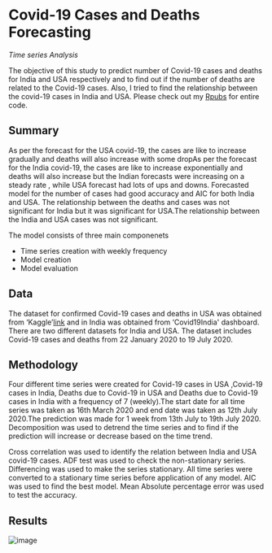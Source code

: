 # Covid-19 Cases and Deaths Forecasting
_Time series Analysis_

The objective of this study to predict number of Covid-19 cases and deaths for India and USA respectively and to find out if the number of deaths are related to the Covid-19 cases. Also, I tried to find the relationship between the covid-19 cases in India and USA. Please check out my [Rpubs](https://rpubs.com/Ruchil/770013) for entire code.

## Summary

As per the forecast for the USA covid-19, the cases are like to increase gradually and deaths will also increase with some dropAs per the forecast for the India covid-19, the cases are like to increase exponentially and deaths will also increase but the Indian forecasts were increasing on a steady rate , while USA forecast had lots of ups and downs. Forecasted model for the number of cases had good accuracy and AIC for both India and USA. The relationship between the deaths and cases was not significant for India but it was significant for USA.The relationship between the India and USA cases was not significant. 

The model consists of three main componenets 
* Time series creation with weekly frequency
* Model creation 
* Model evaluation 

## Data 

The dataset for confirmed Covid-19 cases and deaths in USA was obtained from ‘Kaggle’[link](https://www.kaggle.com/sudalairajkumar/novel-corona-virus-2019-dataset) and in India was obtained from ‘Covid19India' dashboard. There are two different datasets for India and USA. The dataset includes Covid-19 cases and deaths from 22 January 2020 to 19 July 2020.

## Methodology 

Four different time series were created for Covid-19 cases in USA ,Covid-19 cases in India, Deaths due to Covid-19 in USA and Deaths due to Covid-19 cases in India with a frequency of 7 (weekly).The start date for all time series was taken as 16th March 2020 and end date was taken as 12th July 2020.The prediction was made for 1 week from 13th July to 19th July 2020. Decomposition was used to detrend the time series and to find if the prediction will increase or decrease based on the time trend.

Cross correlation was used to identify the relation between India and USA covid-19 cases. ADF test was used to check the non-stationary series. Differencing was used to make the series stationary. All time series were converted to a stationary time series before application of any model. AIC was used to find the best model. Mean Absolute percentage error was used to test the accuracy.

## Results

![image](https://user-images.githubusercontent.com/70984576/118362772-f2cce680-b55e-11eb-9d16-3e25fa3fce28.png)

